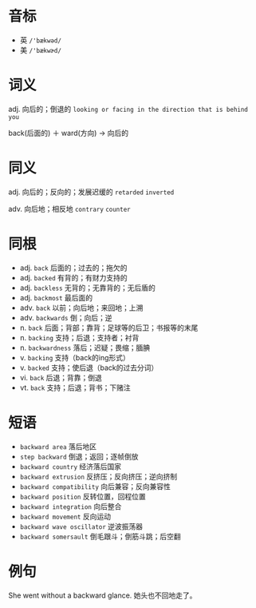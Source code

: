 # 音标

- 英 `/'bækwəd/`
- 美 `/'bækwɚd/`

# 词义

adj. 向后的；倒退的
`looking or facing in the direction that is behind you`



back(后面的) ＋ ward(方向) → 向后的

# 同义

adj. 向后的；反向的；发展迟缓的
`retarded` `inverted`

adv. 向后地；相反地
`contrary` `counter`

# 同根

- adj. `back` 后面的；过去的；拖欠的
- adj. `backed` 有背的；有财力支持的
- adj. `backless` 无背的；无靠背的；无后盾的
- adj. `backmost` 最后面的
- adv. `back` 以前；向后地；来回地；上溯
- adv. `backwards` 倒；向后；逆
- n. `back` 后面；背部；靠背；足球等的后卫；书报等的末尾
- n. `backing` 支持；后退；支持者；衬背
- n. `backwardness` 落后；迟疑；畏缩；腼腆
- v. `backing` 支持（back的ing形式）
- v. `backed` 支持；使后退（back的过去分词）
- vi. `back` 后退；背靠；倒退
- vt. `back` 支持；后退；背书；下赌注

# 短语

- `backward area` 落后地区
- `step backward` 倒退；返回；逐帧倒放
- `backward country` 经济落后国家
- `backward extrusion` 反挤压；反向挤压；逆向挤制
- `backward compatibility` 向后兼容；反向兼容性
- `backward position` 反转位置，回程位置
- `backward integration` 向后整合
- `backward movement` 反向运动
- `backward wave oscillator` 逆波振荡器
- `backward somersault` 倒毛跟斗；倒筋斗跳；后空翻

# 例句

She went without a backward glance.
她头也不回地走了。


